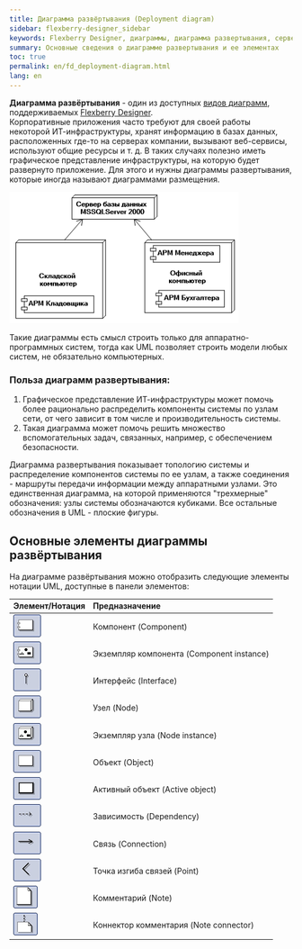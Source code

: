 ```yaml
---
title: Диаграмма развёртывания (Deployment diagram) 
sidebar: flexberry-designer_sidebar
keywords: Flexberry Designer, диаграммы, диаграмма развертывания, сервер, инфраструктура
summary: Основные сведения о диаграмме развертывания и ее элементах
toc: true
permalink: en/fd_deployment-diagram.html
lang: en
---
```


**Диаграмма развёртывания** - один из доступных [видов диаграмм](fd_editing-diagram.html), поддерживаемых [Flexberry Designer](fd_landing_page.html).  
Корпоративные приложения часто требуют для своей работы некоторой ИТ-инфраструктуры, хранят информацию в базах данных, расположенных где-то на серверах компании, вызывают веб-сервисы, используют общие ресурсы и т. д. В таких случаях полезно иметь графическое представление инфраструктуры, на которую будет развернуто приложение. Для этого и нужны диаграммы развертывания, которые иногда называют диаграммами размещения.

![](/images/pages/products/flexberry-designer/diagram/deployment-diagram.png)

Такие диаграммы есть смысл строить только для аппаратно-программных систем, тогда как UML позволяет строить модели любых систем, не обязательно компьютерных.

### Польза диаграмм развертывания:

1. Графическое представление ИТ-инфраструктуры может помочь более рационально распределить компоненты системы по узлам сети, от чего зависит в том числе и производительность системы.
2. Такая диаграмма может помочь решить множество вспомогательных задач, связанных, например, с обеспечением безопасности.

Диаграмма развертывания показывает топологию системы и распределение компонентов системы по ее узлам, а также соединения - маршруты передачи информации между аппаратными узлами. Это единственная диаграмма, на которой применяются "трехмерные" обозначения: узлы системы обозначаются кубиками. Все остальные обозначения в UML - плоские фигуры. 

## Основные элементы диаграммы развёртывания

На диаграмме развёртывания можно отобразить следующие элементы нотации UML, доступные в панели элементов: 

Элемент/Нотация | Предназначение
:--------------------------------|:----------------------------------------------------------
![](/images/pages/products/flexberry-designer/diagram/component.jpg) | Компонент (Component)
![](/images/pages/products/flexberry-designer/diagram/componentinstance.jpg) | Экземпляр компонента (Component instance)
![](/images/pages/products/flexberry-designer/diagram/interface.jpg) | Интерфейс (Interface)
![](/images/pages/products/flexberry-designer/diagram/node.jpg) | Узел (Node)
![](/images/pages/products/flexberry-designer/diagram/nodeinstance.jpg) | Экземпляр узла (Node instance)
![](/images/pages/products/flexberry-designer/diagram/instance.jpg) | Объект (Object)
![](/images/pages/products/flexberry-designer/diagram/activeobject1.jpg)  | Активный объект (Active object)
![](/images/pages/products/flexberry-designer/diagram/dependency1.jpg) | Зависимость (Dependency)
![](/images/pages/products/flexberry-designer/diagram/connection.jpg) | Связь (Connection)
![](/images/pages/products/flexberry-designer/diagram/corner.jpg) | Точка изгиба связей (Point)
![](/images/pages/products/flexberry-designer/diagram/note.jpg) | Комментарий (Note)
![](/images/pages/products/flexberry-designer/diagram/noteconn.jpg) | Коннектор комментария (Note connector)
